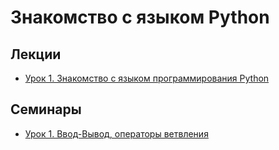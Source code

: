 # Знакомство с языком Python

## Лекции

- [Урок 1. Знакомство с языком программирования Python](https://gbcdn.mrgcdn.ru/uploads/record/232912/attachment/d8e0b7a4878e69b3987fad350cf1fecc.mp4)

## Семинары

- [Урок 1. Ввод-Вывод, операторы ветвления]()

